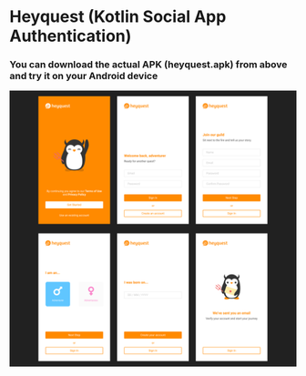 # Heyquest (Kotlin Social App Authentication)
  
### You can download the actual APK (heyquest.apk) from above and try it on your Android device
![My UI for Heyquest](https://github.com/CristianDejica00/Projects/blob/master/Android(Kotlin)%20Form%20Registration%20&%20Login/Heyquest_UI.png?raw=true)